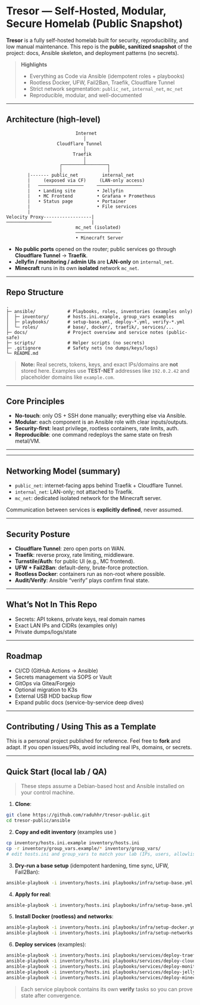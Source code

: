 
# Tresor — Self-Hosted, Modular, Secure Homelab (Public Snapshot)

**Tresor** is a fully self-hosted homelab built for security, reproducibility, and low manual maintenance.
This repo is the **public, sanitized snapshot** of the project: docs, Ansible skeleton, and deployment patterns (no secrets).

> **Highlights**
>
> * Everything as Code via Ansible (idempotent roles + playbooks)
> * Rootless Docker, UFW, Fail2Ban, Traefik, Cloudflare Tunnel
> * Strict network segmentation: `public_net`, `internal_net`, `mc_net`
> * Reproducible, modular, and well-documented

---

## Architecture (high-level)

```
                          Internet
                             │
                   Cloudflare Tunnel
                             │
                         Traefik
                             │
                    ┌────────┴────────┐
                    │                 │
        |------- public_net         internal_net
        |     (exposed via CF)     (LAN-only access)
        |   ─────────────────     ─────────────────
        |   • Landing site        • Jellyfin
        |   • MC Frontend         • Grafana + Prometheus
        |   • Status page         • Portainer
        |                         • File services
        |
Velocity Proxy------------------|
─────────────────               |                             
                          mc_net (isolated)
                          ─────────────────
                          • Minecraft Server
```

* **No public ports** opened on the router; public services go through **Cloudflare Tunnel** → **Traefik**.
* **Jellyfin / monitoring / admin UIs** are **LAN-only** on `internal_net`.
* **Minecraft** runs in its own **isolated** network `mc_net`.

---

## Repo Structure

```
.
├─ ansible/            # Playbooks, roles, inventories (examples only)
│  ├─ inventory/       # hosts.ini.example, group_vars examples
│  ├─ playbooks/       # setup-base.yml, deploy-*.yml, verify-*.yml
│  └─ roles/           # base/, docker/, traefik/, services/...
├─ docs/               # Project overview and service notes (public-safe)
├─ scripts/            # Helper scripts (no secrets)
├─ .gitignore          # Safety nets (no dumps/keys/logs)
└─ README.md
```

> **Note:** Real secrets, tokens, keys, and exact IPs/domains are **not** stored here.
> Examples use **TEST-NET** addresses like `192.0.2.42` and placeholder domains like `example.com`.

---

## Core Principles

* **No-touch**: only OS + SSH done manually; everything else via Ansible.
* **Modular**: each component is an Ansible role with clear inputs/outputs.
* **Security-first**: least privilege, rootless containers, rate limits, auth.
* **Reproducible**: one command redeploys the same state on fresh metal/VM.

---

---

## Networking Model (summary)

* `public_net`: internet-facing apps behind Traefik + Cloudflare Tunnel.
* `internal_net`: LAN-only; not attached to Traefik.
* `mc_net`: dedicated isolated network for the Minecraft server.

Communication between services is **explicitly defined**, never assumed.

---

## Security Posture

* **Cloudflare Tunnel**: zero open ports on WAN.
* **Traefik**: reverse proxy, rate limiting, middleware.
* **Turnstile/Auth**: for public UI (e.g., MC frontend).
* **UFW + Fail2Ban**: default-deny, brute-force protection.
* **Rootless Docker**: containers run as non-root where possible.
* **Audit/Verify**: Ansible “verify” plays confirm final state.

---

## What’s Not In This Repo

* Secrets: API tokens, private keys, real domain names
* Exact LAN IPs and CIDRs (examples only)
* Private dumps/logs/state

---

## Roadmap

* CI/CD (GitHub Actions → Ansible)
* Secrets management via SOPS or Vault
* GitOps via Gitea/Forgejo
* Optional migration to K3s
* External USB HDD backup flow
* Expand public docs (service-by-service deep dives)

---

## Contributing / Using This as a Template

This is a personal project published for reference. Feel free to **fork** and adapt.
If you open issues/PRs, avoid including real IPs, domains, or secrets.

---

## Quick Start (local lab / QA)

> These steps assume a Debian-based host and Ansible installed on your control machine.

1. **Clone**:

```bash
git clone https://github.com/raduhhr/tresor-public.git
cd tresor-public/ansible
```

2. **Copy and edit inventory** (examples use )

```bash
cp inventory/hosts.ini.example inventory/hosts.ini
cp -r inventory/group_vars.example/* inventory/group_vars/
# edit hosts.ini and group_vars to match your lab (IPs, users, allowlists)
```

3. **Dry-run a base setup** (idempotent hardening, time sync, UFW, Fail2Ban):

```bash
ansible-playbook -i inventory/hosts.ini playbooks/infra/setup-base.yml --check
```

4. **Apply for real**:

```bash
ansible-playbook -i inventory/hosts.ini playbooks/infra/setup-base.yml
```

5. **Install Docker (rootless) and networks**:

```bash
ansible-playbook -i inventory/hosts.ini playbooks/infra/setup-docker.yml
ansible-playbook -i inventory/hosts.ini playbooks/infra/setup-networks.yml
```

6. **Deploy services** (examples):

```bash
ansible-playbook -i inventory/hosts.ini playbooks/services/deploy-traefik.yml
ansible-playbook -i inventory/hosts.ini playbooks/services/deploy-cloudflare.yml
ansible-playbook -i inventory/hosts.ini playbooks/services/deploy-monitoring.yml
ansible-playbook -i inventory/hosts.ini playbooks/services/deploy-jellyfin.yml
ansible-playbook -i inventory/hosts.ini playbooks/services/deploy-minecraft.yml
```

> Each service playbook contains its own **verify** tasks so you can prove state after convergence.


